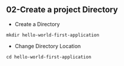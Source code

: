 ## 02-Create a project Directory

- Create a Directory

```
mkdir hello-world-first-application
```

- Change Directory Location

```
cd hello-world-first-application
```

